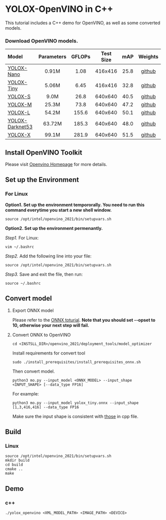 # YOLOX-OpenVINO in C++

This tutorial includes a C++ demo for OpenVINO, as well as some converted models.

### Download OpenVINO models.

| Model                                              | Parameters | GFLOPs | Test Size | mAP  |                                                    Weights                                                    |
| :------------------------------------------------- | :--------: | :----: | :-------: | :--: | :-----------------------------------------------------------------------------------------------------------: |
| [YOLOX-Nano](../../../exps/default/nano.py)        |   0.91M    |  1.08  |  416x416  | 25.8 | [github](https://github.com/Megvii-BaseDetection/YOLOX/releases/download/0.1.1rc0/yolox_nano_openvino.tar.gz) |
| [YOLOX-Tiny](../../../exps/default/yolox_tiny.py)  |   5.06M    |  6.45  |  416x416  | 32.8 | [github](https://github.com/Megvii-BaseDetection/YOLOX/releases/download/0.1.1rc0/yolox_tiny_openvino.tar.gz) |
| [YOLOX-S](../../../exps/default/yolox_s.py)        |    9.0M    |  26.8  |  640x640  | 40.5 |  [github](https://github.com/Megvii-BaseDetection/YOLOX/releases/download/0.1.1rc0/yolox_s_openvino.tar.gz)   |
| [YOLOX-M](../../../exps/default/yolox_m.py)        |   25.3M    |  73.8  |  640x640  | 47.2 |  [github](https://github.com/Megvii-BaseDetection/YOLOX/releases/download/0.1.1rc0/yolox_m_openvino.tar.gz)   |
| [YOLOX-L](../../../exps/default/yolox_l.py)        |   54.2M    | 155.6  |  640x640  | 50.1 |  [github](https://github.com/Megvii-BaseDetection/YOLOX/releases/download/0.1.1rc0/yolox_l_openvino.tar.gz)   |
| [YOLOX-Darknet53](../../../exps/default/yolov3.py) |   63.72M   | 185.3  |  640x640  | 48.0 | [github](https://github.com/Megvii-BaseDetection/YOLOX/releases/download/0.1.1rc0/yolox_dark_openvino.tar.gz) |
| [YOLOX-X](../../../exps/default/yolox_x.py)        |   99.1M    | 281.9  |  640x640  | 51.5 |  [github](https://github.com/Megvii-BaseDetection/YOLOX/releases/download/0.1.1rc0/yolox_x_openvino.tar.gz)   |

## Install OpenVINO Toolkit

Please visit [Openvino Homepage](https://docs.openvinotoolkit.org/latest/get_started_guides.html) for more details.

## Set up the Environment

### For Linux

**Option1. Set up the environment tempororally. You need to run this command everytime you start a new shell window.**

```shell
source /opt/intel/openvino_2021/bin/setupvars.sh
```

**Option2. Set up the environment permenantly.**

_Step1._ For Linux:

```shell
vim ~/.bashrc
```

_Step2._ Add the following line into your file:

```shell
source /opt/intel/openvino_2021/bin/setupvars.sh
```

_Step3._ Save and exit the file, then run:

```shell
source ~/.bashrc
```

## Convert model

1. Export ONNX model

   Please refer to the [ONNX toturial](../../ONNXRuntime). **Note that you should set --opset to 10, otherwise your next step will fail.**

2. Convert ONNX to OpenVINO

   ```shell
   cd <INSTSLL_DIR>/openvino_2021/deployment_tools/model_optimizer
   ```

   Install requirements for convert tool

   ```shell
   sudo ./install_prerequisites/install_prerequisites_onnx.sh
   ```

   Then convert model.

   ```shell
   python3 mo.py --input_model <ONNX_MODEL> --input_shape <INPUT_SHAPE> [--data_type FP16]
   ```

   For example:

   ```shell
   python3 mo.py --input_model yolox_tiny.onnx --input_shape [1,3,416,416] --data_type FP16
   ```

   Make sure the input shape is consistent with [those](yolox_openvino.cpp#L24-L25) in cpp file.

## Build

### Linux

```shell
source /opt/intel/openvino_2021/bin/setupvars.sh
mkdir build
cd build
cmake ..
make
```

## Demo

### c++

```shell
./yolox_openvino <XML_MODEL_PATH> <IMAGE_PATH> <DEVICE>
```
